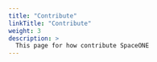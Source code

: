 ```yaml
---
title: "Contribute"
linkTitle: "Contribute"
weight: 3
description: >
  This page for how contribute SpaceONE
---
```




